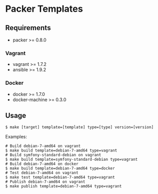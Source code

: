 # Packer Templates

## Requirements

  - packer >= 0.8.0

### Vagrant

  - vagrant >= 1.7.2
  - ansible >= 1.9.2

### Docker

  - docker >= 1.7.0
  - docker-machine >= 0.3.0

## Usage

    $ make [target] template=[template] type=[type] version=[version]

Examples:

    # Build debian-7-amd64 on vagrant
    $ make build template=debian-7-amd64 type=vagrant
    # Build symfony-standard-debian on vagrant
    $ make build template=symfony-standard-debian type=vagrant
    # Build debian-7-amd64 on docker
    $ make build template=debian-7-amd64 type=docker
    # Test debian-7-amd64 on vagrant
    $ make test template=debian-7-amd64 type=vagrant
    # Publish debian-7-amd64 on vagrant
    $ make publish template=debian-7-amd64 type=vagrant
